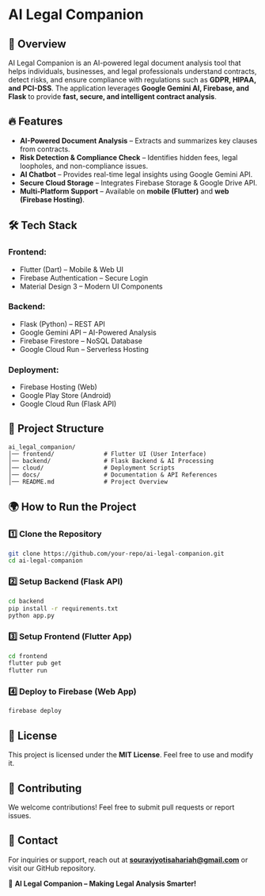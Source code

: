 # AI Legal Companion

## 🚀 Overview
AI Legal Companion is an AI-powered legal document analysis tool that helps individuals, businesses, and legal professionals understand contracts, detect risks, and ensure compliance with regulations such as **GDPR, HIPAA, and PCI-DSS**. The application leverages **Google Gemini AI, Firebase, and Flask** to provide **fast, secure, and intelligent contract analysis**.

## 🔥 Features
- **AI-Powered Document Analysis** – Extracts and summarizes key clauses from contracts.
- **Risk Detection & Compliance Check** – Identifies hidden fees, legal loopholes, and non-compliance issues.
- **AI Chatbot** – Provides real-time legal insights using Google Gemini API.
- **Secure Cloud Storage** – Integrates Firebase Storage & Google Drive API.
- **Multi-Platform Support** – Available on **mobile (Flutter)** and **web (Firebase Hosting)**.

## 🛠️ Tech Stack
### **Frontend:**
- Flutter (Dart) – Mobile & Web UI
- Firebase Authentication – Secure Login
- Material Design 3 – Modern UI Components

### **Backend:**
- Flask (Python) – REST API
- Google Gemini API – AI-Powered Analysis
- Firebase Firestore – NoSQL Database
- Google Cloud Run – Serverless Hosting

### **Deployment:**
- Firebase Hosting (Web)
- Google Play Store (Android)
- Google Cloud Run (Flask API)

## 📁 Project Structure
```
ai_legal_companion/
│── frontend/              # Flutter UI (User Interface)
│── backend/               # Flask Backend & AI Processing
│── cloud/                 # Deployment Scripts
│── docs/                  # Documentation & API References
│── README.md              # Project Overview
```

## 🌍 How to Run the Project
### **1️⃣ Clone the Repository**
```bash
git clone https://github.com/your-repo/ai-legal-companion.git
cd ai-legal-companion
```

### **2️⃣ Setup Backend (Flask API)**
```bash
cd backend
pip install -r requirements.txt
python app.py
```

### **3️⃣ Setup Frontend (Flutter App)**
```bash
cd frontend
flutter pub get
flutter run
```

### **4️⃣ Deploy to Firebase (Web App)**
```bash
firebase deploy
```

## 📜 License
This project is licensed under the **MIT License**. Feel free to use and modify it.

## 🤝 Contributing
We welcome contributions! Feel free to submit pull requests or report issues.

## 📩 Contact
For inquiries or support, reach out at **souravjyotisahariah@gmail.com** or visit our GitHub repository.

🚀 **AI Legal Companion – Making Legal Analysis Smarter!**

